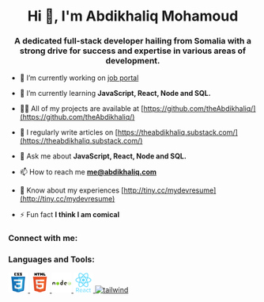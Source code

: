 <h1 align="center">Hi 👋, I'm Abdikhaliq Mohamoud</h1>
<h3 align="center">A dedicated full-stack developer hailing from Somalia with a strong drive for success and expertise in various areas of development.</h3>

- 🔭 I’m currently working on [job portal](https://github.com/theAbdikhaliq/jobPortal)

- 🌱 I’m currently learning **JavaScript, React, Node and SQL.**

- 👨‍💻 All of my projects are available at [https://github.com/theAbdikhaliq/](https://github.com/theAbdikhaliq/)

- 📝 I regularly write articles on [https://theabdikhaliq.substack.com/](https://theabdikhaliq.substack.com/)

- 💬 Ask me about **JavaScript, React, Node and SQL.**

- 📫 How to reach me **me@abdikhaliq.com**

- 📄 Know about my experiences [http://tiny.cc/mydevresume](http://tiny.cc/mydevresume)

- ⚡ Fun fact **I think I am comical**

<h3 align="left">Connect with me:</h3>
<p align="left">
</p>

<h3 align="left">Languages and Tools:</h3>
<p align="left"> <a href="https://www.w3schools.com/css/" target="_blank" rel="noreferrer"> <img src="https://raw.githubusercontent.com/devicons/devicon/master/icons/css3/css3-original-wordmark.svg" alt="css3" width="40" height="40"/> </a> <a href="https://www.w3.org/html/" target="_blank" rel="noreferrer"> <img src="https://raw.githubusercontent.com/devicons/devicon/master/icons/html5/html5-original-wordmark.svg" alt="html5" width="40" height="40"/> </a> <a href="https://nodejs.org" target="_blank" rel="noreferrer"> <img src="https://raw.githubusercontent.com/devicons/devicon/master/icons/nodejs/nodejs-original-wordmark.svg" alt="nodejs" width="40" height="40"/> </a> <a href="https://reactjs.org/" target="_blank" rel="noreferrer"> <img src="https://raw.githubusercontent.com/devicons/devicon/master/icons/react/react-original-wordmark.svg" alt="react" width="40" height="40"/> </a> <a href="https://tailwindcss.com/" target="_blank" rel="noreferrer"> <img src="https://www.vectorlogo.zone/logos/tailwindcss/tailwindcss-icon.svg" alt="tailwind" width="40" height="40"/> </a> </p>
